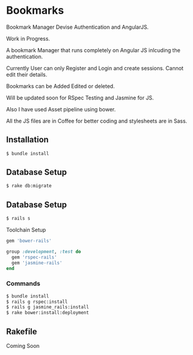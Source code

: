 # Bookmarks

Bookmark Manager Devise Authentication and AngularJS.

Work in Progress.

A bookmark Manager that runs completely on Angular JS inlcuding the authentication.

Currently User can only Register and Login and create sessions. Cannot edit their details.

Bookmarks can be Added Edited or deleted.

Will be updated soon for RSpec Testing and Jasmine for JS.

Also I have used Asset pipeline using bower.

All the JS files are in Coffee for better coding and stylesheets are in Sass.

## Installation

```sh
$ bundle install
```

## Database Setup

```sh
$ rake db:migrate
```
## Database Setup

```sh
$ rails s
```

Toolchain Setup

```ruby
gem 'bower-rails'

group :development, :test do
  gem 'rspec-rails'
  gem 'jasmine-rails'
end
```

### Commands

```sh
$ bundle install
$ rails g rspec:install
$ rails g jasmine_rails:install
$ rake bower:install:deployment
```

## Rakefile

Coming Soon
